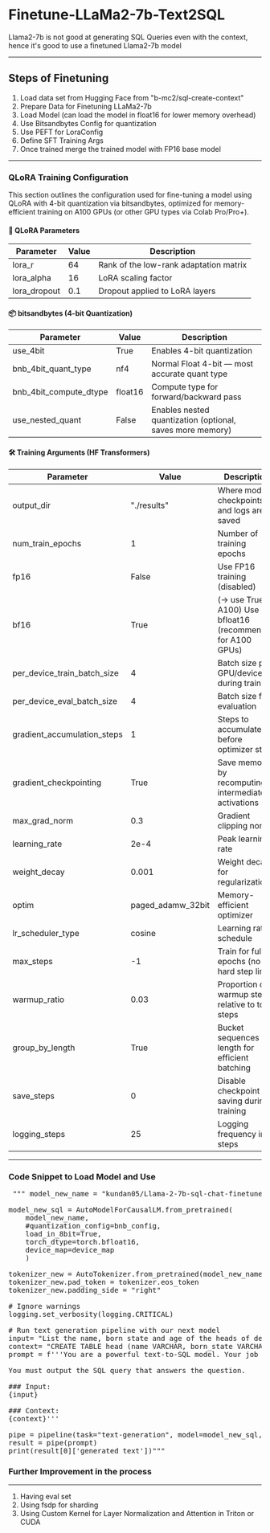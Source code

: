 # Finetune-LLaMa2-7b-Text2SQL

Llama2-7b is not good at generating SQL Queries even with the context, hence it's good to use a finetuned Llama2-7b model 

---

## Steps of Finetuning 

1. Load data set from Hugging Face from "b-mc2/sql-create-context" <br>
2. Prepare Data for Finetuning LLaMa2-7b <br>
3. Load Model (can load the model in float16 for lower memory overhead) <br>
4. Use Bitsandbytes Config for quantization <br>
5. Use PEFT for LoraConfig <br>
6. Define SFT Training Args <br>
7. Once trained merge the trained model with FP16 base model <br>

---

### QLoRA Training Configuration
This section outlines the configuration used for fine-tuning a model using QLoRA with 4-bit quantization via bitsandbytes, optimized for memory-efficient training on A100 GPUs (or other GPU types via Colab Pro/Pro+).

#### 📌 QLoRA Parameters <br>
|Parameter|	Value | Description |
|---------|-------|-------------|
|lora_r	 | 64 |	Rank of the low-rank adaptation matrix |
|lora_alpha | 16 |	LoRA scaling factor |
|lora_dropout |	0.1	 | Dropout applied to LoRA layers |

#### 📦 bitsandbytes (4-bit Quantization) <br>
|Parameter	| Value	 | Description |
|-----------|--------|-------------|
|use_4bit	| True	| Enables 4-bit quantization |
|bnb_4bit_quant_type |	nf4	| Normal Float 4-bit — most accurate quant type |
|bnb_4bit_compute_dtype	| float16	| Compute type for forward/backward pass |
|use_nested_quant |	False	| Enables nested quantization (optional, saves more memory) |

#### 🛠️ Training Arguments (HF Transformers) <br>
|Parameter	| Value	| Description |
|-----------|-------|-------------|
|output_dir	| "./results"	| Where model checkpoints and logs are saved |
|num_train_epochs |	1	| Number of training epochs |
|fp16 |	False |	Use FP16 training (disabled) |
|bf16 |	True | (→ use True on A100)	Use bfloat16 (recommended for A100 GPUs) |
|per_device_train_batch_size |	4	| Batch size per GPU/device during training |
|per_device_eval_batch_size |	4	| Batch size for evaluation |
|gradient_accumulation_steps |	1	| Steps to accumulate before optimizer step |
|gradient_checkpointing	| True	| Save memory by recomputing intermediate activations |
|max_grad_norm	| 0.3	| Gradient clipping norm |
|learning_rate	| 2e-4	| Peak learning rate |
|weight_decay	| 0.001	| Weight decay for regularization |
|optim	| paged_adamw_32bit	| Memory-efficient optimizer |
|lr_scheduler_type	| cosine	| Learning rate schedule |
|max_steps	| -1	| Train for full epochs (no hard step limit) |
|warmup_ratio	| 0.03	| Proportion of warmup steps relative to total steps |
|group_by_length	| True	| Bucket sequences by length for efficient batching |
|save_steps	| 0	| Disable checkpoint saving during training |
|logging_steps	| 25	| Logging frequency in steps |

---

### Code Snippet to Load Model and Use 

<pre> """ model_new_name = "kundan05/Llama-2-7b-sql-chat-finetuned-1k"

model_new_sql = AutoModelForCausalLM.from_pretrained(
    model_new_name,
    #quantization_config=bnb_config,
    load_in_8bit=True,
    torch_dtype=torch.bfloat16,
    device_map=device_map
    )

tokenizer_new = AutoTokenizer.from_pretrained(model_new_name, trust_remote_code=True)
tokenizer_new.pad_token = tokenizer.eos_token
tokenizer_new.padding_side = "right"

# Ignore warnings
logging.set_verbosity(logging.CRITICAL)

# Run text generation pipeline with our next model
input= "List the name, born state and age of the heads of departments ordered by age."
context= "CREATE TABLE head (name VARCHAR, born_state VARCHAR, age VARCHAR)"
prompt = f'''You are a powerful text-to-SQL model. Your job is to answer questions about a database. You are given a question and context regarding one or more tables.

You must output the SQL query that answers the question.

### Input:
{input}

### Context:
{context}'''

pipe = pipeline(task="text-generation", model=model_new_sql, tokenizer=tokenizer_new, max_length=700)
result = pipe(prompt)
print(result[0]['generated_text'])""" </pre>

### Further Improvement in the process

---

1. Having eval set <br>
2. Using fsdp for sharding <br>
3. Using Custom Kernel for Layer Normalization and Attention in Triton or CUDA <br>